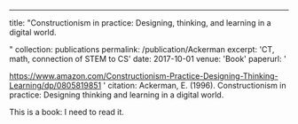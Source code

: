 ---
title: "Constructionism in practice: Designing, thinking, and learning in a digital world.

"
collection: publications
permalink: /publication/Ackerman
excerpt: 'CT, math, connection of STEM to CS'
date: 2017-10-01
venue: 'Book'
paperurl: '

https://www.amazon.com/Constructionism-Practice-Designing-Thinking-Learning/dp/0805819851
'
citation: Ackerman, E. (1996). Constructionism in practice: Designing thinking and learning in a digital world.


This is a book:
I need to read it.
